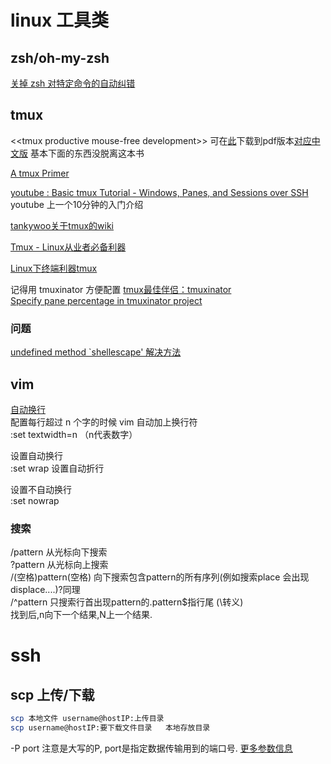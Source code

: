 # linux 工具类
## zsh/oh-my-zsh
[关掉 zsh 对特定命令的自动纠错](http://ror.logdown.com/posts/2013/11/29/turn-off-the-zsh-command-specific-automatic-error-correction)

## tmux

\<\<tmux productive mouse-free development\>\> 可在[此](http://uploads.mitechie.com/books/tmux_p1_1.pdf)下载到pdf版本[对应中文版](http://www.kancloud.cn/kancloud/tmux) 基本下面的东西没脱离这本书

[A tmux Primer](https://danielmiessler.com/study/tmux/)

[youtube : Basic tmux Tutorial - Windows, Panes, and Sessions over SSH](https://www.youtube.com/watch?v=BHhA_ZKjyxo) youtube 上一个10分钟的入门介绍 

[tankywoo关于tmux的wiki](http://wiki.tankywoo.com/tool/tmux.html)

[Tmux - Linux从业者必备利器](http://cenalulu.github.io/linux/tmux/)

[Linux下终端利器tmux](http://kumu-linux.github.io/blog/2013/08/06/tmux/)

记得用 tmuxinator 方便配置
[tmux最佳伴侣：tmuxinator](http://zuyunfei.com/2013/08/09/tmuxinator-best-mate-of-tmux/)     
[Specify pane percentage in tmuxinator project](http://stackoverflow.com/questions/9812000/specify-pane-percentage-in-tmuxinator-project/9976282#9976282)     
### 问题
[undefined method `shellescape' 解决方法](https://github.com/capistrano/capistrano/issues/360)

## vim
[自动换行](http://979137.com/thread-45-1-1.html)    
配置每行超过 n 个字的时候 vim 自动加上换行符    
:set textwidth=n （n代表数字）    

设置自动换行    
:set wrap 设置自动折行    
    
设置不自动换行    
:set nowrap   

### 搜索    
/pattern 从光标向下搜索     
?pattern 从光标向上搜索    
/(空格)pattern(空格) 向下搜索包含pattern的所有序列(例如搜索place 会出现displace....)?同理    
/^pattern 只搜索行首出现pattern的.pattern$指行尾 (\转义)    
找到后,n向下一个结果,N上一个结果.    
    
# ssh
## scp 上传/下载
```bash
scp 本地文件 username@hostIP:上传目录
scp username@hostIP:要下载文件目录   本地存放目录
```
-P port 注意是大写的P, port是指定数据传输用到的端口号.
[更多参数信息](http://linuxtools-rst.readthedocs.io/zh_CN/latest/tool/scp.html)

